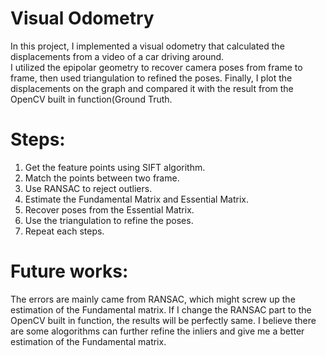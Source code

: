 # Visual Odometry 
In this project, I implemented a visual odometry that calculated the displacements from a video of a car driving around.  
I utilized the epipolar geometry to recover camera poses from frame to frame, then used triangulation to refined the poses.  Finally, I plot the displacements on the graph and compared it with the result from the OpenCV built in function(Ground Truth.

# Steps:
1. Get the feature points using SIFT algorithm.
2. Match the points between two frame.
3. Use RANSAC to reject outliers.
4. Estimate the Fundamental Matrix and Essential Matrix.
5. Recover poses from the Essential Matrix.
6. Use the triangulation to refine the poses.
7. Repeat each steps.

# Future works:
The errors are mainly came from RANSAC, which might screw up the estimation of the Fundamental matrix. If I change the RANSAC part to the OpenCV built in function, the results will be perfectly same. I believe there are some alogorithms can further refine the inliers and give me a better estimation of the Fundamental matrix. 
